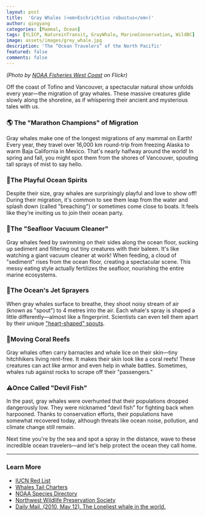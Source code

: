 ```yaml
---
layout: post
title:  'Gray Whales (<em>Eschrichtius robustus</em>)'
author: qingyang
categories: [Mammal, Ocean]
tags: [YLICP, NatureinTransit, GrayWhale, MarineConservation, WildBC]
image: assets/images/grey_whale.jpg
description: 'The “Ocean Travelers” of the North Pacific'
featured: false
comments: false
---
```

*(Photo by [NOAA Fisheries West Coast](https://www.flickr.com/photos/nmfs_northwest/17628350103) on Flickr)*

Off the coast of Tofino and Vancouver, a spectacular natural show unfolds every year—the migration of gray whales. These massive creatures glide slowly along the shoreline, as if whispering their ancient and mysterious tales with us.

### 🌎 The "Marathon Champions" of Migration

Gray whales make one of the longest migrations of any mammal on Earth! Every year, they travel over 16,000 km round-trip from freezing Alaska to warm Baja California in Mexico. That's nearly halfway around the world! In spring and fall, you might spot them from the shores of Vancouver, spouting tall sprays of mist to say hello.

### 🌊The Playful Ocean Spirits

Despite their size, gray whales are surprisingly playful and love to show off! During their migration, it's common to see them leap from the water and splash down (called "breaching") or sometimes come close to boats. It feels like they’re inviting us to join their ocean party.

### 🦐The "Seafloor Vacuum Cleaner"

Gray whales feed by swimming on their sides along the ocean floor, sucking up sediment and filtering out tiny creatures with their baleen. It's like watching a giant vacuum cleaner at work! When feeding, a cloud of "sediment" rises from the ocean floor, creating a spectacular scene. This messy eating style actually fertilizes the seafloor, nourishing the entire marine ecosystems.

### 💨The Ocean's Jet Sprayers

When gray whales surface to breathe, they shoot noisy stream of air (known as "spout") to 4 metres into the air. Each whale's spray is shaped a little differently—almost like a fingerprint. Scientists can even tell them apart by their unique [&#34;heart-shaped&#34; spouts](https://whalestaildepoebay.com/gray-whales/).

### 🐋Moving Coral Reefs

Gray whales often carry barnacles and whale lice on their skin—tiny hitchhikers living rent-free. It makes their skin look like a coral reefs! These creatures can act like armor and even help in whale battles. Sometimes, whales rub against rocks to scrape off their "passengers."

### ⚠Once Called "Devil Fish"

In the past, gray whales were overhunted that their populations dropped dangerously low. They were nicknamed "devil fish" for fighting back when harpooned. Thanks to conservation efforts, their populations have somewhat recovered today, although threats like ocean noise, pollution, and climate change still remain.

Next time you're by the sea and spot a spray in the distance, wave to these incredible ocean travelers—and let's help protect the ocean they call home.

---

### Learn More

- [IUCN Red List](https://www.iucnredlist.org/species/8097/50353881)
- [Whales Tail Charters](https://whalestaildepoebay.com/gray-whales/)
- [NOAA Species Directory](https://www.fisheries.noaa.gov/species/gray-whale#:~:text=Gray%20whales%20make%20one%20of,cases%20upwards%20of%2014%2C000%20miles.) 
- [Northwest Wildlife Preservation Society](https://www.northwestwildlife.com/wp-content/uploads/2018/10/grey-whale.pdf)
- [Daily Mail. (2010, May 12). The Loneliest whale in the world.](https://www.dailymail.co.uk/news/article-1277841/Lost-Med-loneliest-whale-world.html)

